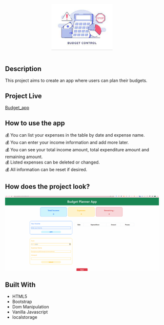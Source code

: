 <div align="center" >
 <img src='./img/budget.jpg'width='200px' ></div>
  <br>
  
  
## Description
This project aims to create an app where users can plan their budgets.

## Project Live
[Budget_app](https://zlhshn.github.io/budget_app_planner/)

## How to use the app
💰 You can list your expenses in the table by date and expense name.<br>
💰 You can enter your income information and add more later.<br>
💰 You can see your total income amount, total expenditure amount and remaining amount.<br>
💰 Listed expenses can be deleted or changed.<br>
💰 All information can be reset if desired.<br>

## How does the project look?
![Budget_app](./img/budget.gif)

## Built With
- HTML5
- Bootstrap
- Dom Manipulation
- Vanilla Javascript
- localstorage
